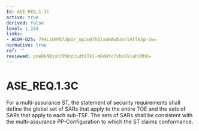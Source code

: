 ```yaml
---
Id: ASE_REQ.1.3C
active: true
derived: false
level: 1.184
links:
- ACOM-025: 794LiOVMQl8pUr_upJw07hQlxuHAwb3vnl4tlN5p-iw=
normative: true
ref: ''
reviewed: poeDkNBjsh3P0nzcLdtETk1-mDd4tc7xboGViahlMhU=
---
```


# ASE_REQ.1.3C

For a multi-assurance ST, the statement of security requirements shall define the global set of SARs that apply to the entire TOE and the sets of SARs that apply to each sub-TSF. The sets of SARs shall be consistent with the multi-assurance PP-Configuration to which the ST claims conformance.